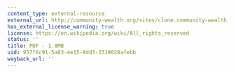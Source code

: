 ```yaml
---
content_type: external-resource
external_url: http://community-wealth.org/sites/clone.community-wealth.org/files/downloads/tool-fannie-mae-main-str.pdf
has_external_license_warning: true
license: https://en.wikipedia.org/wiki/All_rights_reserved
status: ''
title: PDF - 1.8MB
uid: 957f6c91-5a03-4e15-8dd3-3319028afebb
wayback_url: ''
---
```

